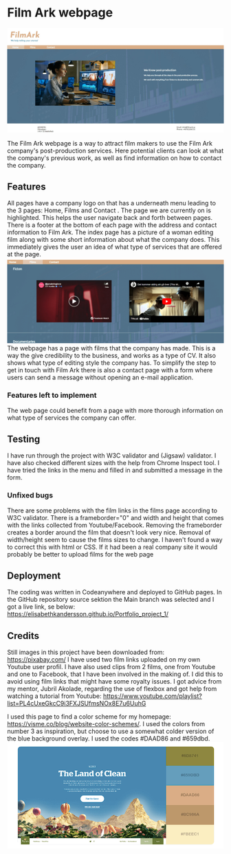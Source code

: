 # Film Ark webpage

<img src="assets/images/FilmArk.jpg">

The Film Ark webpage is a way to attract film makers to use the Film Ark company's post-production services. Here potential clients can look at what the company's previous work, as well as find information on how to contact the company. 

## Features
All pages have a company logo on that has a underneath menu leading to the 3 pages: Home, Films and Contact . The page we are currently on is highlighted. This helps the user navigate back and forth between pages.
There is a footer at the bottom of each page with the address and contact information to Film Ark.
The index page has a picture of a woman editing film along with some short information about what the company does. This immediately gives the user an idea of what type of services that are offered at the page.
<img src="assets/images/films.png">
The webpage has a page with films that the company has made. This is a way the give credibility to the business, and works as a type of CV. It also shows what type of editing style the company has.
To simplify the step to get in touch with Film Ark there is also a contact page with a form where users can send a message without opening an e-mail application.

### Features left to implement</h4>
The web page could benefit from a page with more thorough information on what type of services the company can offer.

## Testing
I have run through the project with W3C validator and (Jigsaw) validator. I have also checked different sizes with the help from Chrome Inspect tool. I have tried the links in the menu and filled in and submitted a message in the form.</p>

### Unfixed bugs
There are some problems with the film links in the films page according to W3C validator. There is a frameborder="0" and width and height that comes with the links collected from Youtube/Facebook. Removing the frameborder creates a border around the film that doesn't look very nice. Removal of width/height seem to cause the films sizes to change. I haven't found a way to correct this with html or CSS. If it had been a real company site it would probably be better to upload films for the web page

## Deployment
The coding was written in Codeanywhere and deployed to GitHub pages.
In the GitHub repository source sektion the Main branch was selected and I got a live link, se below:
https://elisabethkandersson.github.io/Portfolio_project_1/

## Credits 
Still images in this project have been downloaded from: https://pixabay.com/
I have used two film links uploaded on my own Youtube user profil. I have also used clips from 2 films, one from Youtube and one to Facebook, that I have been involved in the making of. I did this to avoid using film links that might have some royalty issues.
I got advice from my mentor, Jubril Akolade, regarding the use of flexbox and got help from watching a tutorial from Youtube: https://www.youtube.com/playlist?list=PL4cUxeGkcC9i3FXJSUfmsNOx8E7u6UuhG

I used this page to find a color scheme for my homepage: https://visme.co/blog/website-color-schemes/.
I used the colors from number 3 as inspiration, but choose to use a somewhat colder version of the blue background overlay. I used the codes #DAAD86 and #659dbd.
<img src="assets/images/color.png">

